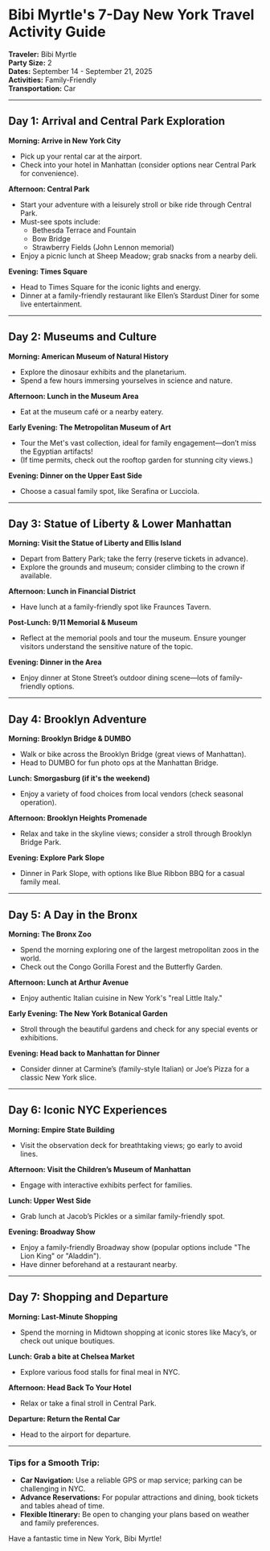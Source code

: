 # Bibi Myrtle's 7-Day New York Travel Activity Guide

**Traveler:** Bibi Myrtle  
**Party Size:** 2  
**Dates:** September 14 - September 21, 2025  
**Activities:** Family-Friendly  
**Transportation:** Car

---

## Day 1: Arrival and Central Park Exploration

**Morning: Arrive in New York City**  
- Pick up your rental car at the airport.
- Check into your hotel in Manhattan (consider options near Central Park for convenience).

**Afternoon: Central Park**  
- Start your adventure with a leisurely stroll or bike ride through Central Park.
- Must-see spots include:
  - Bethesda Terrace and Fountain
  - Bow Bridge
  - Strawberry Fields (John Lennon memorial)
- Enjoy a picnic lunch at Sheep Meadow; grab snacks from a nearby deli.

**Evening: Times Square**  
- Head to Times Square for the iconic lights and energy.
- Dinner at a family-friendly restaurant like Ellen’s Stardust Diner for some live entertainment.

---

## Day 2: Museums and Culture

**Morning: American Museum of Natural History**  
- Explore the dinosaur exhibits and the planetarium.
- Spend a few hours immersing yourselves in science and nature.

**Afternoon: Lunch in the Museum Area**  
- Eat at the museum café or a nearby eatery.

**Early Evening: The Metropolitan Museum of Art**  
- Tour the Met's vast collection, ideal for family engagement—don’t miss the Egyptian artifacts!
- (If time permits, check out the rooftop garden for stunning city views.)

**Evening: Dinner on the Upper East Side**  
- Choose a casual family spot, like Serafina or Lucciola.

---

## Day 3: Statue of Liberty & Lower Manhattan

**Morning: Visit the Statue of Liberty and Ellis Island**  
- Depart from Battery Park; take the ferry (reserve tickets in advance).
- Explore the grounds and museum; consider climbing to the crown if available.

**Afternoon: Lunch in Financial District**  
- Have lunch at a family-friendly spot like Fraunces Tavern.

**Post-Lunch: 9/11 Memorial & Museum**  
- Reflect at the memorial pools and tour the museum. Ensure younger visitors understand the sensitive nature of the topic.

**Evening: Dinner in the Area**  
- Enjoy dinner at Stone Street’s outdoor dining scene—lots of family-friendly options.

---

## Day 4: Brooklyn Adventure

**Morning: Brooklyn Bridge & DUMBO**  
- Walk or bike across the Brooklyn Bridge (great views of Manhattan).
- Head to DUMBO for fun photo ops at the Manhattan Bridge.

**Lunch: Smorgasburg (if it's the weekend)**  
- Enjoy a variety of food choices from local vendors (check seasonal operation).

**Afternoon: Brooklyn Heights Promenade**  
- Relax and take in the skyline views; consider a stroll through Brooklyn Bridge Park.

**Evening: Explore Park Slope**  
- Dinner in Park Slope, with options like Blue Ribbon BBQ for a casual family meal.

---

## Day 5: A Day in the Bronx

**Morning: The Bronx Zoo**  
- Spend the morning exploring one of the largest metropolitan zoos in the world.
- Check out the Congo Gorilla Forest and the Butterfly Garden. 

**Afternoon: Lunch at Arthur Avenue**  
- Enjoy authentic Italian cuisine in New York's "real Little Italy."

**Early Evening: The New York Botanical Garden**  
- Stroll through the beautiful gardens and check for any special events or exhibitions.

**Evening: Head back to Manhattan for Dinner**  
- Consider dinner at Carmine’s (family-style Italian) or Joe’s Pizza for a classic New York slice.

---

## Day 6: Iconic NYC Experiences

**Morning: Empire State Building**  
- Visit the observation deck for breathtaking views; go early to avoid lines.

**Afternoon: Visit the Children’s Museum of Manhattan**  
- Engage with interactive exhibits perfect for families.

**Lunch: Upper West Side**  
- Grab lunch at Jacob’s Pickles or a similar family-friendly spot. 

**Evening: Broadway Show**  
- Enjoy a family-friendly Broadway show (popular options include "The Lion King" or "Aladdin").
- Have dinner beforehand at a restaurant nearby.

---

## Day 7: Shopping and Departure

**Morning: Last-Minute Shopping**  
- Spend the morning in Midtown shopping at iconic stores like Macy’s, or check out unique boutiques.

**Lunch: Grab a bite at Chelsea Market**  
- Explore various food stalls for final meal in NYC. 

**Afternoon: Head Back To Your Hotel**  
- Relax or take a final stroll in Central Park.

**Departure: Return the Rental Car**  
- Head to the airport for departure.

---

### Tips for a Smooth Trip:
- **Car Navigation:** Use a reliable GPS or map service; parking can be challenging in NYC.
- **Advance Reservations:** For popular attractions and dining, book tickets and tables ahead of time.
- **Flexible Itinerary:** Be open to changing your plans based on weather and family preferences.

Have a fantastic time in New York, Bibi Myrtle!